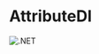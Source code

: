 # AttributeDI

![.NET](https://github.com/RohanChhipa/PolygonGa/actions/workflows/dotnet.yml/badge.svg)
